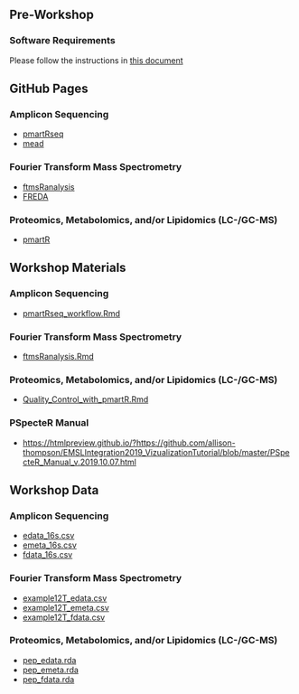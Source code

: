 ## Pre-Workshop

### Software Requirements
Please follow the instructions in [this document](Software_Requirements_2019.pdf)

## GitHub Pages

### Amplicon Sequencing
* [pmartRseq](https://github.com/pmartR/pmartRseq)
* [mead](https://github.com/pmartR/mead)

### Fourier Transform Mass Spectrometry
* [ftmsRanalysis](https://github.com/EMSL-Computing/ftmsRanalysis)
* [FREDA](https://msc-viz.emsl.pnnl.gov/FREDA)

### Proteomics, Metabolomics, and/or Lipidomics (LC-/GC-MS)
* [pmartR](https://github.com/pmartR/pmartR)

## Workshop Materials

### Amplicon Sequencing
* <a href="pmartRseq_workflow.Rmd" download> pmartRseq\_workflow.Rmd </a>

### Fourier Transform Mass Spectrometry
* <a href="ftmsRanalysis.Rmd" download> ftmsRanalysis.Rmd </a>

### Proteomics, Metabolomics, and/or Lipidomics (LC-/GC-MS)
* <a href="Quality_Control_with_pmartR.Rmd" download> Quality\_Control\_with\_pmartR.Rmd </a>

### PSpecteR Manual
* https://htmlpreview.github.io/?https://github.com/allison-thompson/EMSLIntegration2019_VizualizationTutorial/blob/master/PSpecteR_Manual_v.2019.10.07.html

## Workshop Data

### Amplicon Sequencing
* <a href="edata_16s.csv" download> edata\_16s.csv </a>
* <a href="emeta_16s.csv" download> emeta\_16s.csv </a>
* <a href="fdata_16s.csv" download> fdata\_16s.csv </a>

### Fourier Transform Mass Spectrometry
* <a href="example12T_edata.csv" download> example12T\_edata.csv </a>
* <a href="example12T_emeta.csv" download> example12T\_emeta.csv </a>
* <a href="example12T_fdata.csv" download> example12T\_fdata.csv </a>

### Proteomics, Metabolomics, and/or Lipidomics (LC-/GC-MS)
* <a href="pep_edata.rda" download> pep\_edata.rda </a>
* <a href="pep_emeta.rda" download> pep\_emeta.rda </a>
* <a href="pep_fdata.rda" download> pep\_fdata.rda </a>

